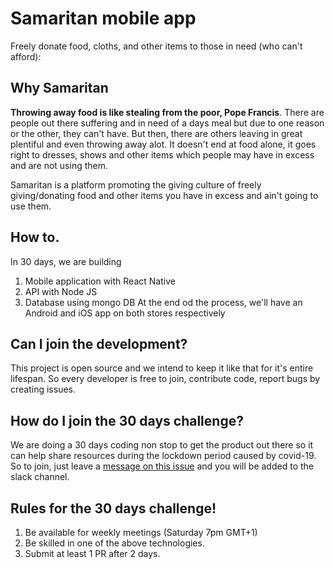 # Samaritan mobile app
Freely donate food, cloths, and other items to those in need (who can't afford):

## Why Samaritan
**Throwing away food is like stealing from the poor, Pope Francis**. There are people out there suffering and in need of a days meal but due to one reason or the other, they can't have. 
But then, there are others leaving in great plentiful and even throwing away alot. 
It doesn't end at food alone, it goes right to dresses, shows and other items which people may have in excess and are not using them. 

Samaritan is a platform promoting the giving culture of freely giving/donating food and other items you have in excess and ain't going to use them.

## How to. 
In 30 days, we are building 
1. Mobile application with React Native
2. API with Node JS 
3. Database using mongo DB
At the end od the process, we'll have an Android and iOS app on both stores respectively


## Can I join the development?
This project is open source and we intend to keep it like that for it's entire lifespan. So every developer is free to join, contribute code, report bugs by creating issues.

## How do I join the 30 days challenge?
We are doing a 30 days coding non stop to get the product out there so it can help share resources during the lockdown period caused by covid-19. 
So to join, just leave a [message on this issue](https://github.com/DigitalRenter/samaritan-app/issues/1) and you will be added to the slack channel. 

## Rules for the 30 days challenge! 
1. Be available for weekly meetings (Saturday 7pm GMT+1)
2. Be skilled in one of the above technologies.
3. Submit at least 1 PR after 2 days.
